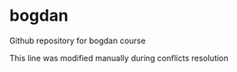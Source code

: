 # bogdan
Github repository for bogdan course

This line was modified manually during conflicts resolution